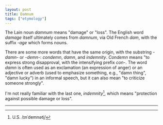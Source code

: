 ```yaml
---
layout: post
title: Damnum
tags: ["etymology"]
---
```


The Lain noun *damnum* means "damage" or "loss".
The English word *damage* itself ultimately comes from *damnum*, via Old French *dam*, with the suffix *-age* which forms nouns.

There are some more words that have the same origin, with the substring *-damn-* or *-demn-*: *condemn*, *damn*, and *indemnity*.
*Condemn* means "to express strong disapproval, with the intensifying prefix *con-*.
The word *damn* is often used as an exclamation (an expression of anger) or an adjective or adverb (used to emphasize something, e.g., "damn thing", "damn lucky") in an informal speech, but it can also mean "to criticize someone strongly".

I'm not really familiar with the last one, *indemnity*[^indemnity-pron], which means "protection against possible damage or loss".

---

[^indemnity-pron]: U.S. /ɪnˈdemnət̬i/
                    
